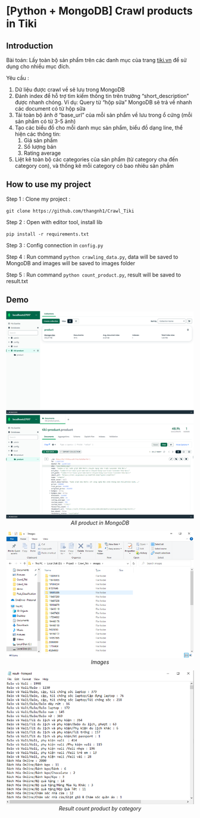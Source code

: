 # [Python + MongoDB] Crawl products in Tiki

## Introduction

Bài toán: Lấy toàn bộ sản phẩm trên các danh mục của trang [tiki.vn](https://tiki.vn/) để sử dụng cho nhiều mục đích.

Yêu cầu : 
1. Dữ liệu được crawl về sẽ lưu trong MongoDB
2. Đánh index để hỗ trợ tìm kiếm thông tin trên trường “short_description” được nhanh chóng. Ví dụ: Query từ “hộp sữa” MongoDB sẽ trả về nhanh các document có từ hộp sữa
3. Tải toàn bộ ảnh ở “base_url” của mỗi sản phẩm về lưu trong ổ cứng (mỗi sản phẩm có từ 3-5 ảnh)
4. Tạo các biểu đồ cho mỗi danh mục sản phẩm, biểu đồ dạng line, thể hiện các thông tin:
    1. Giá sản phẩm
    2. Số lượng bán
    3. Rating average
5. Liệt kê toàn bộ các categories của sản phẩm (từ category cha đến category con), và thống kê mỗi category có bao nhiêu sản phầm

## How to use my project

Step 1 : Clone my project :

`git clone https://github.com/thangnh1/Crawl_Tiki`

Step 2 : Open with editor tool, install lib

`pip install -r requirements.txt`

Step 3 : Config connection in `config.py` 

Step 4 : Run command `python crawling_data.py`, data will be saved to MongoDB and images will be saved to images folder

Step 5 : Run command `python count_product.py`, result will be saved to result.txt

## Demo

<p align="center">
  <img src="demo/demo_0.png"><br/>
  <img src="demo/demo_.png"><br/>
  <i>All product in MongoDB</i>
</p>
<p align="center">
  <img src="demo/demo_1.png"><br/>
  <i>Images</i>
</p>
<p align="center">
  <img src="demo/demo_2.png"><br/>
  <i>Result count product by category</i>
</p>
